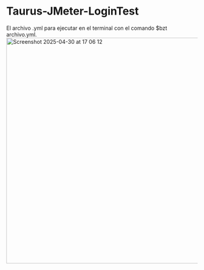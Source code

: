 # Taurus-JMeter-LoginTest
El archivo .yml para ejecutar en el terminal con el comando $bzt archivo.yml. 
<img width="594" alt="Screenshot 2025-04-30 at 17 06 12" src="https://github.com/user-attachments/assets/b66c3d1b-f319-41d8-b010-adca34ab2b2a" />
